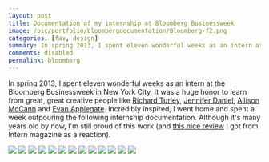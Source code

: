 ```yaml
---
layout: post
title: Documentation of my internship at Bloomberg Businessweek
image: /pic/portfolio/bloombergdocumentation/Bloomberg-f2.png
categories: [fav, design]
summary: In spring 2013, I spent eleven wonderful weeks as an intern at the Bloomberg Businessweek in New York City.
comments: disabled
permalink: bloomberg
---
```


In spring 2013, I spent eleven wonderful weeks as an intern at the Bloomberg Businessweek in New York City. It was a huge honor to learn from great, great creative people like [Richard Turley](http://richardturley.tumblr.com/), [Jennifer Daniel](https://www.httpcolonforwardslashforwardslashwwwdotjenniferdanieldotnet.net/), [Allison McCann](http://allisontmccann.com/) and [Evan Applegate](http://www.evanapplegate.com/). Incredibly inspired, I went home and spent a week outpouring the following internship documentation. Although it's many years old by now, I'm still proud of this work (and [this nice review](https://intern-mag.com/lisa-charlotte-rost/) I got from Intern magazine as a reaction).

![](/pic/portfolio/bloombergdocumentation/Bloomberg03.png)
![](/pic/portfolio/bloombergdocumentation/Bloomberg06.png)
![](/pic/portfolio/bloombergdocumentation/Bloomberg09.png)
![](/pic/portfolio/bloombergdocumentation/Bloomberg34.png)
![](/pic/portfolio/bloombergdocumentation/Bloomberg10.png)
![](/pic/portfolio/bloombergdocumentation/Bloomberg35.png)
![](/pic/portfolio/bloombergdocumentation/Bloomberg11.png)
![](/pic/portfolio/bloombergdocumentation/Bloomberg12.png)
![](/pic/portfolio/bloombergdocumentation/Bloomberg24.png)
![](/pic/portfolio/bloombergdocumentation/Bloomberg27.png)
![](/pic/portfolio/bloombergdocumentation/Bloomberg28.png)
![](/pic/portfolio/bloombergdocumentation/Bloomberg30.png)
![](/pic/portfolio/bloombergdocumentation/Bloomberg31.png)
